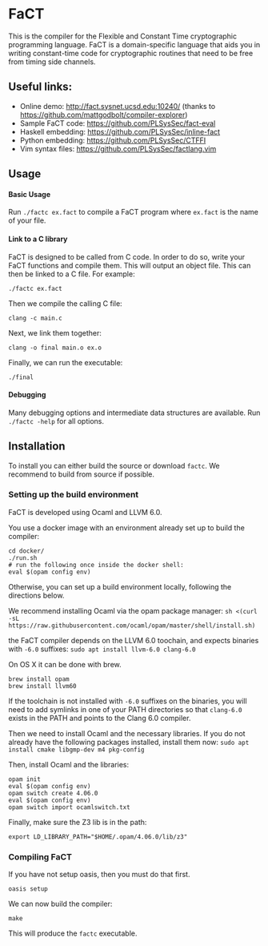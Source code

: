 
# FaCT

This is the compiler for the Flexible and Constant Time cryptographic programming language.
FaCT is a domain-specific language that aids you in writing constant-time code for cryptographic routines
that need to be free from timing side channels.

## Useful links:

- Online demo: http://fact.sysnet.ucsd.edu:10240/ (thanks to https://github.com/mattgodbolt/compiler-explorer)
- Sample FaCT code: https://github.com/PLSysSec/fact-eval
- Haskell embedding: https://github.com/PLSysSec/inline-fact
- Python embedding: https://github.com/PLSysSec/CTFFI
- Vim syntax files: https://github.com/PLSysSec/factlang.vim

## Usage

#### Basic Usage

Run ```./factc ex.fact``` to compile a FaCT program where ```ex.fact``` is the name of your file.

#### Link to a C library

FaCT is designed to be called from C code. In order to do so, write your FaCT functions and compile them. This will output an object file. This can then be linked to a C file. For example:

```./factc ex.fact```

Then we compile the calling C file:

```
clang -c main.c
```

Next, we link them together:

```clang -o final main.o ex.o```

Finally, we can run the executable:

```./final```

#### Debugging

Many debugging options and intermediate data structures are available. Run ```./factc -help``` for all options.

## Installation

To install you can either build the source or download ```factc```. We recommend to build from source if possible.

### Setting up the build environment

FaCT is developed using Ocaml and LLVM 6.0.

You use a docker image with an environment already set up to build the compiler:

```
cd docker/
./run.sh
# run the following once inside the docker shell:
eval $(opam config env)
```

Otherwise, you can set up a build environment locally, following the directions below.

We recommend installing Ocaml via the opam package manager:
```sh <(curl -sL https://raw.githubusercontent.com/ocaml/opam/master/shell/install.sh)```

the FaCT compiler depends on the LLVM 6.0 toochain,
and expects binaries with `-6.0` suffixes:
```sudo apt install llvm-6.0 clang-6.0```

On OS X it can be done with brew.

```
brew install opam
brew install llvm60
```

If the toolchain is not installed with `-6.0` suffixes on the binaries,
you will need to add symlinks in one of your PATH directories so
that `clang-6.0` exists in the PATH and points to the Clang 6.0 compiler.

Then we need to install Ocaml and the necessary libraries.
If you do not already have the following packages installed, install them now:
```sudo apt install cmake libgmp-dev m4 pkg-config```

Then, install Ocaml and the libraries:

```
opam init
eval $(opam config env)
opam switch create 4.06.0
eval $(opam config env)
opam switch import ocamlswitch.txt
```

Finally, make sure the Z3 lib is in the path:

```export LD_LIBRARY_PATH="$HOME/.opam/4.06.0/lib/z3"```

### Compiling FaCT

If you have not setup oasis, then you must do that first.

```oasis setup```

We can now build the compiler:

```make```

This will produce the ```factc``` executable.
